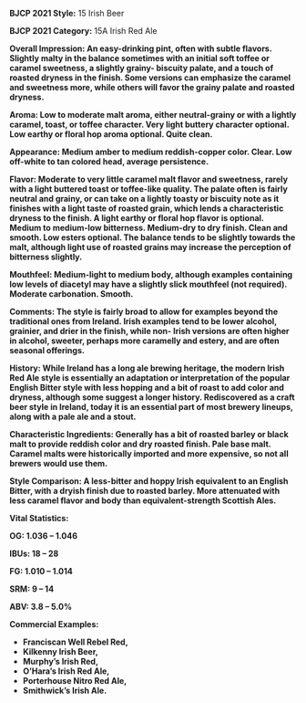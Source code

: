 <b>BJCP 2021 Style:</b> 15 Irish Beer

<b>BJCP 2021 Category:</b> 15A Irish Red Ale

<b>Overall Impression:<b> An easy-drinking pint, often with
subtle flavors. Slightly malty in the balance sometimes with an
initial soft toffee or caramel sweetness, a slightly grainy-
biscuity palate, and a touch of roasted dryness in the finish.
Some versions can emphasize the caramel and sweetness more,
while others will favor the grainy palate and roasted dryness.

<b>Aroma:</b> Low to moderate malt aroma, either neutral-grainy or
with a lightly caramel, toast, or toffee character. Very light
buttery character optional. Low earthy or floral hop aroma
optional. Quite clean.

<b>Appearance:</b> Medium amber to medium reddish-copper
color. Clear. Low off-white to tan colored head, average
persistence.

<b>Flavor:</b> Moderate to very little caramel malt flavor and
sweetness, rarely with a light buttered toast or toffee-like
quality. The palate often is fairly neutral and grainy, or can take
on a lightly toasty or biscuity note as it finishes with a light
taste of roasted grain, which lends a characteristic dryness to
the finish. A light earthy or floral hop flavor is optional.
Medium to medium-low bitterness. Medium-dry to dry finish.
Clean and smooth. Low esters optional. The balance tends to be
slightly towards the malt, although light use of roasted grains
may increase the perception of bitterness slightly.

<b>Mouthfeel:</b> Medium-light to medium body, although
examples containing low levels of diacetyl may have a slightly
slick mouthfeel (not required). Moderate carbonation. Smooth.

<b>Comments:</b> The style is fairly broad to allow for examples
beyond the traditional ones from Ireland. Irish examples tend
to be lower alcohol, grainier, and drier in the finish, while non-
Irish versions are often higher in alcohol, sweeter, perhaps
more caramelly and estery, and are often seasonal offerings.

<b>History:</b> While Ireland has a long ale brewing heritage, the
modern Irish Red Ale style is essentially an adaptation or
interpretation of the popular English Bitter style with less
hopping and a bit of roast to add color and dryness, although
some suggest a longer history. Rediscovered as a craft beer
style in Ireland, today it is an essential part of most brewery
lineups, along with a pale ale and a stout.

<b>Characteristic Ingredients:</b> Generally has a bit of roasted
barley or black malt to provide reddish color and dry roasted
finish. Pale base malt. Caramel malts were historically
imported and more expensive, so not all brewers would use
them.

<b>Style Comparison:</b> A less-bitter and hoppy Irish equivalent
to an English Bitter, with a dryish finish due to roasted barley.
More attenuated with less caramel flavor and body than
equivalent-strength Scottish Ales.

<b>Vital Statistics:</b>

OG: 1.036 – 1.046

IBUs: 18 – 28

FG: 1.010 – 1.014

SRM: 9 – 14

ABV: 3.8 – 5.0%

<b>Commercial Examples:</b>
- Franciscan Well Rebel Red,
- Kilkenny Irish Beer,
- Murphy’s Irish Red,
- O’Hara’s Irish Red Ale,
- Porterhouse Nitro Red Ale,
- Smithwick’s Irish Ale.
